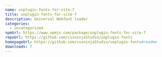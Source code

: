 ```yaml
---
name: unplugin-fonts-for-vite-7
title: unplugin-fonts-for-vite-7
description: Universal Webfont loader
categories:
  - uncategorized
npmUrl: https://www.npmjs.com/package/unplugin-fonts-for-vite-7
repoUrl: https://github.com/cssninjaStudio/unplugin-fonts
homepageUrl: https://github.com/cssninjaStudio/unplugin-fonts#readme
downloads: 7
---
```

